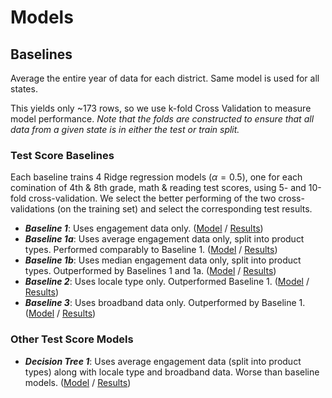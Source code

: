 # Models

## Baselines

Average the entire year of data for each district. Same model is used for all states.

This yields only ~173 rows, so we use k-fold Cross Validation to measure model performance. _Note that the folds are constructed to ensure that all data from a given state is in either the test or train split._

### Test Score Baselines

Each baseline trains 4 Ridge regression models ($\alpha = 0.5$), one for each comination of 4th & 8th grade, math & reading test scores, using 5- and 10-fold cross-validation. We select the better performing of the two cross-validations (on the training set) and select the corresponding test results.

- ___Baseline 1___: Uses engagement data only. ([Model](Models.ipynb#baseline1_model) / [Results](Models.ipynb#baseline1_results))
- ___Baseline 1a___: Uses average engagement data only, split into product types. Performed comparably to Baseline 1. ([Model](Models.ipynb#baseline1a_model) / [Results](Models.ipynb#baseline1a_results))
- ___Baseline 1b___: Uses median engagement data only, split into product types. Outperformed by Baselines 1 and 1a. ([Model](Models.ipynb#baseline1b_model) / [Results](Models.ipynb#baseline1b_results))
- ___Baseline 2___: Uses locale type only. Outperformed Baseline 1. ([Model](Models.ipynb#baseline2_model) / [Results](Models.ipynb#baseline2_results))
- ___Baseline 3___: Uses broadband data only. Outperformed by Baseline 1. ([Model](Models.ipynb#baseline3_model) / [Results](Models.ipynb#baseline3_results))

### Other Test Score Models

- ___Decision Tree 1___: Uses average engagement data (split into product types) along with locale type and broadband data. Worse than baseline models. ([Model](Models.ipynb#tree1_model) / [Results](Models.ipynb#tree1_results))
